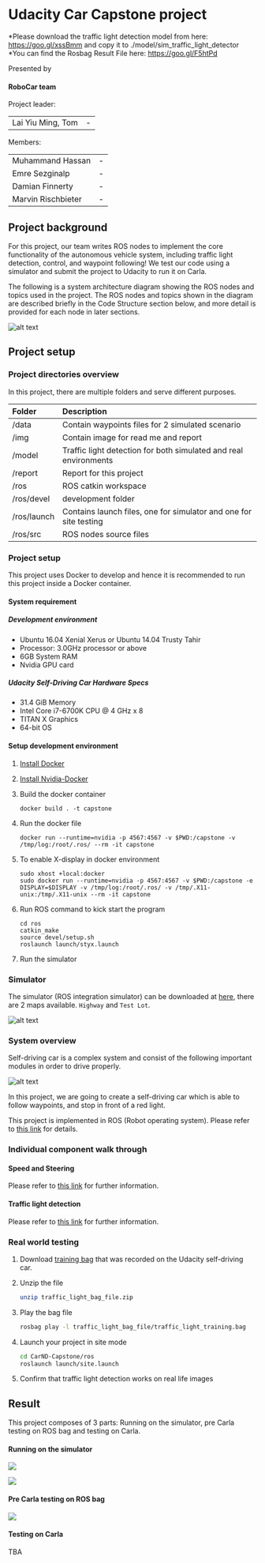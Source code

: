 # Udacity Car Capstone project 

*Please download the traffic light detection model from here: https://goo.gl/xssBmm and copy it to ./model/sim_traffic_light_detector
*You can find the Rosbag Result File here: https://goo.gl/F5htPd


[//]: # (Image References)

[image1]: ./imgs/simulator.png "simulator"
[image2]: ./imgs/ros_code_structure.PNG "ros code structure"
[image3]: ./imgs/tl-detector-ros-graph.png "traffic light detector node"
[image4]: ./imgs/waypoint-updater-ros-graph.png "waypoint updater node"
[image5]: ./imgs/dbw-node-ros-graph.png "dbw node"
[image6]: ./imgs/result_highway_video.PNG "result highway"
[image7]: ./imgs/result_testlot_video.PNG "result testlot"
[image8]: ./imgs/result_rosbag_video.PNG "rosbag testlot"
[image9]: ./imgs/self_driving_stack.PNG "driving stack"

Presented by

#### RoboCar team

Project leader:
<table style="border-collapse: collapse; border: none;">
<tr>
    <td>Lai Yiu Ming, Tom</td>
    <td>-</td>
</tr>
</table>

Members:
<table style="border-collapse: collapse; border: none;">
<tr>
    <td>Muhammand Hassan</td>
    <td>-</td>
</tr>
<tr>
    <td>Emre Sezginalp</td>
    <td>-</td>
</tr>
<tr>
    <td>Damian Finnerty</td>
    <td>-</td>
</tr>
<tr>
    <td>Marvin Rischbieter</td>
    <td>-</td>
</tr>
</table>

## Project background
For this project, our team writes ROS nodes to implement the core functionality of the autonomous vehicle system,
including traffic light detection, control, and waypoint following! We test our code using a simulator
and submit the project to Udacity to run it on Carla.

The following is a system architecture diagram showing the ROS nodes and topics used in the project.
The ROS nodes and topics shown in the diagram are
described briefly in the Code Structure section below, and more detail is provided for each node in later sections.

![alt text][image2]

## Project setup

### Project directories overview

In this project, there are multiple folders and serve different purposes.

| Folder | Description |
| :------------ | :----------- |
| /data       | Contain waypoints files for 2 simulated scenario  |
| /img       | Contain image for read me and report  |
| /model       | Traffic light detection for both simulated and real environments |
| /report       | Report for this project |
| /ros       | ROS catkin workspace  |
| /ros/devel       |  development folder |
| /ros/launch       | Contains launch files, one for simulator and one for site testing |
| /ros/src       | ROS nodes source files  |


### Project setup

This project uses Docker to develop and hence it is recommended to run this project inside a Docker container.

#### System requirement

##### Development environment
* Ubuntu 16.04 Xenial Xerus or Ubuntu 14.04 Trusty Tahir
* Processor: 3.0GHz processor or above
* 6GB System RAM
* Nvidia GPU card

##### Udacity Self-Driving Car Hardware Specs
* 31.4 GiB Memory
* Intel Core i7-6700K CPU @ 4 GHz x 8
* TITAN X Graphics
* 64-bit OS

#### Setup development environment

1. [Install Docker](https://docs.docker.com/install/)

2. [Install Nvidia-Docker](https://github.com/nvidia/nvidia-docker/wiki/Installation-(version-2.0))

3. Build the docker container

    ```
    docker build . -t capstone
    ```

4. Run the docker file

    ```
    docker run --runtime=nvidia -p 4567:4567 -v $PWD:/capstone -v /tmp/log:/root/.ros/ --rm -it capstone
    ```

5. To enable X-display in docker environment
    
    ```
    sudo xhost +local:docker
    sudo docker run --runtime=nvidia -p 4567:4567 -v $PWD:/capstone -e DISPLAY=$DISPLAY -v /tmp/log:/root/.ros/ -v /tmp/.X11-unix:/tmp/.X11-unix --rm -it capstone
    ```

6. Run ROS command to kick start the program

    ```
    cd ros
    catkin_make
    source devel/setup.sh
    roslaunch launch/styx.launch
    ```

7. Run the simulator

### Simulator

The simulator (ROS integration simulator) can be downloaded at [here](https://github.com/udacity/self-driving-car-sim/releases),
there are 2 maps available. `Highway` and `Test Lot`.

![alt text][image1]

### System overview

Self-driving car is a complex system and consist of the following important modules in order to drive properly.

![alt text][image9]

In this project, we are going to create a self-driving car which is able to follow waypoints, and stop
 in front of a red light.

This project is implemented in ROS (Robot operating system). Please refer
to [this link](./report/system_architecture.md) for details.

### Individual component walk through

#### Speed and Steering

Please refer to [this link](./report/control.md) for further information.

#### Traffic light detection

Please refer to [this link](./report/perception.md) for further information.

### Real world testing
1. Download [training bag](https://s3-us-west-1.amazonaws.com/udacity-selfdrivingcar/traffic_light_bag_file.zip) that was recorded on the Udacity self-driving car.

2. Unzip the file
    ```bash
    unzip traffic_light_bag_file.zip
    ```

3. Play the bag file
    ```bash
    rosbag play -l traffic_light_bag_file/traffic_light_training.bag
    ```
4. Launch your project in site mode
    ```bash
    cd CarND-Capstone/ros
    roslaunch launch/site.launch
    ```

5. Confirm that traffic light detection works on real life images

## Result

This project composes of 3 parts: Running on the simulator, pre Carla testing on ROS bag and
testing on Carla.

#### Running on the simulator

[<img src="https://github.com/ymlai87416/CarND-Capstone/blob/master/imgs/result_highway_video.PNG">](https://youtu.be/9b8NSd8rVPU)

[<img src="https://github.com/ymlai87416/CarND-Capstone/blob/master/imgs/result_testlot_video.PNG">](https://youtu.be/JuvvOXDO_Dk)

#### Pre Carla testing on ROS bag

[<img src="https://github.com/ymlai87416/CarND-Capstone/blob/master/imgs/result_rosbag_video.PNG">](https://youtu.be/Hv98eP3KxwA)

#### Testing on Carla

TBA
